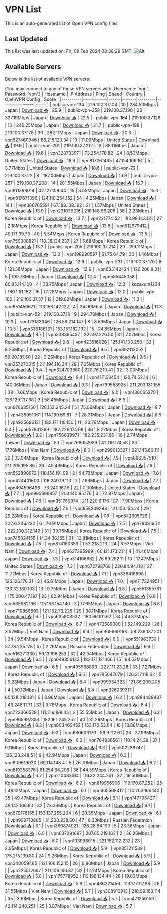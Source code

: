 # VPN List

This is an auto-generated list of Open VPN config files.

## Last Updated

This list was last updated on: Fri, 09 Feb 2024 08:36:29 GMT.
![Alt](https://repobeats.axiom.co/api/embed/186b98318ef1479477931607c1ad7d823f12451f.svg "Repobeats analytics image")

## Available Servers

Below is the list of available VPN servers:

(You may connect to any of these VPN servers with: Username: 'vpn', Password: 'vpn'.)
| Hostname | IP Address | Ping | Speed | Country | OpenVPN Config | Score |
|----------|------------|------|-------|---------|----------------| ----- |
| public-vpn-134 | 219.100.37.104 | 10 | 284.53Mbps | Japan | [Download 📥](./configs/server_0_JP.ovpn) | 25.9 |
| public-vpn-258 | 219.100.37.190 | 23 | 327.19Mbps | Japan | [Download 📥](./configs/server_1_JP.ovpn) | 22.5 |
| public-vpn-164 | 219.100.37.128 | 10 | 246.25Mbps | Japan | [Download 📥](./configs/server_2_JP.ovpn) | 21.7 |
| public-vpn-198 | 219.100.37.178 | 30 | 282.11Mbps | Japan | [Download 📥](./configs/server_3_JP.ovpn) | 20.3 |
| vpn527460946 | 66.215.120.34 | 19 | 11.09Mbps | United States | [Download 📥](./configs/server_4_US.ovpn) | 19.9 |
| public-vpn-201 | 219.100.37.212 | 19 | 88.11Mbps | Japan | [Download 📥](./configs/server_5_JP.ovpn) | 19.6 |
| vpn328733971 | 73.254.178.82 | 24 | 8.53Mbps | United States | [Download 📥](./configs/server_6_US.ovpn) | 18.6 |
| vpn817261435 | 47.154.109.161 | 5 | 3.77Mbps | United States | [Download 📥](./configs/server_7_US.ovpn) | 18.6 |
| public-vpn-72 | 219.100.37.22 | 8 | 187.00Mbps | Japan | [Download 📥](./configs/server_8_JP.ovpn) | 16.9 |
| public-vpn-257 | 219.100.37.208 | 14 | 281.55Mbps | Japan | [Download 📥](./configs/server_9_JP.ovpn) | 15.7 |
| vpn811398014 | 42.127.109.44 | 15 | 3.05Mbps | Japan | [Download 📥](./configs/server_10_JP.ovpn) | 15.0 |
| vpn817671396 | 124.110.254.152 | 54 | 4.25Mbps | Japan | [Download 📥](./configs/server_11_JP.ovpn) | 14.1 |
| vpn380705591 | 67.188.138.192 | 21 | 1.57Mbps | United States | [Download 📥](./configs/server_12_US.ovpn) | 13.9 |
| vpn231039216 | 218.148.86.206 | 36 | 2.23Mbps | Korea Republic of | [Download 📥](./configs/server_13_KR.ovpn) | 13.7 |
| vpn231774152 | 183.98.143.131 | 27 | 2.18Mbps | Korea Republic of | [Download 📥](./configs/server_14_KR.ovpn) | 13.6 |
| vpn512979412 | 49.171.39.73 | 40 | 5.54Mbps | Korea Republic of | [Download 📥](./configs/server_15_KR.ovpn) | 13.5 |
| vpn750388821 | 118.35.134.237 | 27 | 5.68Mbps | Korea Republic of | [Download 📥](./configs/server_16_KR.ovpn) | 13.3 |
| public-vpn-205 | 219.100.37.214 | 20 | 196.11Mbps | Japan | [Download 📥](./configs/server_17_JP.ovpn) | 13.0 |
| vpn198990597 | 61.75.64.79 | 30 | 1.46Mbps | Korea Republic of | [Download 📥](./configs/server_18_KR.ovpn) | 12.9 |
| public-vpn-231 | 219.100.37.170 | 8 | 121.38Mbps | Japan | [Download 📥](./configs/server_19_JP.ovpn) | 12.9 |
| vpn633142424 | 126.206.8.31 | 5 | 190.78Mbps | Japan | [Download 📥](./configs/server_20_JP.ovpn) | 12.4 |
| vpn585445058 | 60.95.114.100 | 4 | 33.75Mbps | Japan | [Download 📥](./configs/server_21_JP.ovpn) | 12.3 |
| kozakura1234 | 180.1.61.182 | 16 | 12.28Mbps | Japan | [Download 📥](./configs/server_22_JP.ovpn) | 12.0 |
| public-vpn-100 | 219.100.37.57 | 12 | 219.02Mbps | Japan | [Download 📥](./configs/server_23_JP.ovpn) | 11.3 |
| vpn951450671 | 113.153.142.122 | 4 | 34.90Mbps | Japan | [Download 📥](./configs/server_24_JP.ovpn) | 11.3 |
| public-vpn-52 | 219.100.37.16 | 9 | 294.78Mbps | Japan | [Download 📥](./configs/server_25_JP.ovpn) | 10.9 |
| vpn173183346 | 126.58.214.147 | 8 | 8.69Mbps | Japan | [Download 📥](./configs/server_26_JP.ovpn) | 10.5 |
| vpn339186131 | 153.151.182.192 | 15 | 24.65Mbps | Japan | [Download 📥](./configs/server_27_JP.ovpn) | 9.7 |
| vpn238365457 | 222.97.226.50 | 31 | 7.07Mbps | Korea Republic of | [Download 📥](./configs/server_28_KR.ovpn) | 9.6 |
| vpn423516026 | 125.141.103.250 | 33 | 8.25Mbps | Korea Republic of | [Download 📥](./configs/server_29_KR.ovpn) | 9.5 |
| vpn892113052 | 59.20.187.60 | 22 | 3.26Mbps | Korea Republic of | [Download 📥](./configs/server_30_KR.ovpn) | 9.5 |
| vpn257270315 | 211.194.116.34 | 28 | 7.65Mbps | Korea Republic of | [Download 📥](./configs/server_31_KR.ovpn) | 9.4 |
| vpn324703360 | 220.76.210.41 | 32 | 3.00Mbps | Korea Republic of | [Download 📥](./configs/server_32_KR.ovpn) | 9.4 |
| vpn417153454 | 120.74.52.14 | 6 | 140.06Mbps | Japan | [Download 📥](./configs/server_33_JP.ovpn) | 9.3 |
| vpn799558925 | 211.203.131.155 | 38 | 7.66Mbps | Korea Republic of | [Download 📥](./configs/server_34_KR.ovpn) | 9.0 |
| vpn136065270 | 126.129.137.38 | 3 | 58.45Mbps | Japan | [Download 📥](./configs/server_35_JP.ovpn) | 8.9 |
| vpn676635150 | 126.153.245.24 | 5 | 75.06Mbps | Japan | [Download 📥](./configs/server_36_JP.ovpn) | 8.7 |
| vpn436051061 | 114.190.69.81 | 7 | 28.31Mbps | Japan | [Download 📥](./configs/server_37_JP.ovpn) | 8.6 |
| vpn925696121 | 182.171.118.150 | 11 | 23.76Mbps | Japan | [Download 📥](./configs/server_38_JP.ovpn) | 8.4 |
| vpn657831269 | 182.226.174.98 | 46 | 8.27Mbps | Korea Republic of | [Download 📥](./configs/server_39_KR.ovpn) | 8.2 |
| vpn756639971 | 182.235.231.66 | 16 | 2.74Mbps | Taiwan | [Download 📥](./configs/server_40_TW.ovpn) | 8.1 |
| vpn766057989 | 42.119.174.58 | 26 | 17.76Mbps | Viet Nam | [Download 📥](./configs/server_41_VN.ovpn) | 8.0 |
| vpn299013327 | 221.145.60.111 | 29 | 33.04Mbps | Korea Republic of | [Download 📥](./configs/server_42_KR.ovpn) | 7.9 |
| vpn866357510 | 211.205.195.86 | 39 | 45.46Mbps | Korea Republic of | [Download 📥](./configs/server_43_KR.ovpn) | 7.8 |
| vpn552890972 | 118.156.191.99 | 2 | 94.73Mbps | Japan | [Download 📥](./configs/server_44_JP.ovpn) | 7.8 |
| vpn424401600 | 118.240.19.110 | 2 | 7.66Mbps | Japan | [Download 📥](./configs/server_45_JP.ovpn) | 7.7 |
| vpn494596496 | 73.240.167.6 | 22 | 0.00Mbps | United States | [Download 📥](./configs/server_46_US.ovpn) | 7.7 |
| vpn995699857 | 203.140.95.176 | 3 | 72.97Mbps | Japan | [Download 📥](./configs/server_47_JP.ovpn) | 7.6 |
| vpn351780974 | 211.220.8.176 | 27 | 7.90Mbps | Korea Republic of | [Download 📥](./configs/server_48_KR.ovpn) | 7.6 |
| vpn858209293 | 121.153.154.24 | 29 | 29.28Mbps | Korea Republic of | [Download 📥](./configs/server_49_KR.ovpn) | 7.6 |
| vpn542605726 | 222.6.246.220 | 6 | 70.91Mbps | Japan | [Download 📥](./configs/server_50_JP.ovpn) | 7.5 |
| vpn794819511 | 222.100.212.149 | 31 | 39.75Mbps | Korea Republic of | [Download 📥](./configs/server_51_KR.ovpn) | 7.5 |
| vpn745024155 | 14.34.38.155 | 31 | 12.81Mbps | Korea Republic of | [Download 📥](./configs/server_52_KR.ovpn) | 7.5 |
| vpn874160353 | 1.53.218.213 | 24 | 3.53Mbps | Viet Nam | [Download 📥](./configs/server_53_VN.ovpn) | 7.4 |
| vpn627395999 | 60.121.173.211 | 4 | 41.46Mbps | Japan | [Download 📥](./configs/server_54_JP.ovpn) | 7.3 |
| vpn314108662 | 76.89.252.11 | 10 | 17.47Mbps | United States | [Download 📥](./configs/server_55_US.ovpn) | 7.2 |
| vpn672798768 | 220.84.94.118 | 27 | 11.72Mbps | Korea Republic of | [Download 📥](./configs/server_56_KR.ovpn) | 7.1 |
| vpn836416898 | 126.126.176.31 | 3 | 45.81Mbps | Japan | [Download 📥](./configs/server_57_JP.ovpn) | 7.0 |
| vpn717324951 | 133.32.180.103 | 13 | 9.75Mbps | Japan | [Download 📥](./configs/server_58_JP.ovpn) | 6.8 |
| vpn551355761 | 175.200.47.197 | 23 | 62.94Mbps | Korea Republic of | [Download 📥](./configs/server_59_KR.ovpn) | 6.8 |
| vpn565682196 | 115.163.154.140 | 3 | 17.65Mbps | Japan | [Download 📥](./configs/server_60_JP.ovpn) | 6.8 |
| vpn710866893 | 121.162.73.225 | 29 | 38.11Mbps | Korea Republic of | [Download 📥](./configs/server_61_KR.ovpn) | 6.7 |
| vpn635903532 | 180.66.101.62 | 34 | 46.37Mbps | Korea Republic of | [Download 📥](./configs/server_62_KR.ovpn) | 6.7 |
| vpn472589080 | 1.52.149.229 | 26 | 3.52Mbps | Viet Nam | [Download 📥](./configs/server_63_VN.ovpn) | 6.6 |
| vpn909869168 | 58.239.137.201 | 34 | 9.54Mbps | Korea Republic of | [Download 📥](./configs/server_64_KR.ovpn) | 6.6 |
| vpn551963739 | 37.78.235.178 | 57 | 2.76Mbps | Russian Federation | [Download 📥](./configs/server_65_RU.ovpn) | 6.6 |
| vpn516271330 | 59.13.196.253 | 32 | 42.94Mbps | Korea Republic of | [Download 📥](./configs/server_66_KR.ovpn) | 6.5 |
| vpn649856132 | 182.171.121.166 | 15 | 94.52Mbps | Japan | [Download 📥](./configs/server_67_JP.ovpn) | 6.5 |
| vpn495968893 | 222.111.23.28 | 33 | 7.27Mbps | Korea Republic of | [Download 📥](./configs/server_68_KR.ovpn) | 6.5 |
| vpn785047079 | 126.217.118.62 | 5 | 9.23Mbps | Japan | [Download 📥](./configs/server_69_JP.ovpn) | 6.4 |
| vpn999934323 | 121.86.200.205 | 4 | 50.12Mbps | Japan | [Download 📥](./configs/server_70_JP.ovpn) | 6.4 |
| vpn326039317 | 60.128.218.181 | 6 | 8.96Mbps | Japan | [Download 📥](./configs/server_71_JP.ovpn) | 6.4 |
| vpn884489487 | 49.246.11.71 | 33 | 9.78Mbps | Korea Republic of | [Download 📥](./configs/server_72_KR.ovpn) | 6.4 |
| vpn723366529 | 111.216.198.45 | 2 | 55.55Mbps | Japan | [Download 📥](./configs/server_73_JP.ovpn) | 6.3 |
| vpn965997853 | 182.161.245.252 | 40 | 31.26Mbps | Korea Republic of | [Download 📥](./configs/server_74_KR.ovpn) | 6.3 |
| vpn803469452 | 153.170.53.64 | 18 | 18.88Mbps | Japan | [Download 📥](./configs/server_75_JP.ovpn) | 6.3 |
| vpn680606170 | 59.9.112.61 | 28 | 37.93Mbps | Korea Republic of | [Download 📥](./configs/server_76_KR.ovpn) | 6.3 |
| vpn764936561 | 110.14.24.39 | 37 | 9.11Mbps | Korea Republic of | [Download 📥](./configs/server_77_KR.ovpn) | 6.3 |
| vpn502238747 | 126.123.248.51 | 9 | 42.94Mbps | Japan | [Download 📥](./configs/server_78_JP.ovpn) | 6.3 |
| vpn809619030 | 60.114.148.4 | 5 | 26.79Mbps | Japan | [Download 📥](./configs/server_79_JP.ovpn) | 6.2 |
| vpn819358376 | 61.254.64.206 | 36 | 44.59Mbps | Korea Republic of | [Download 📥](./configs/server_80_KR.ovpn) | 6.2 |
| vpn210483514 | 116.32.244.251 | 37 | 16.50Mbps | Korea Republic of | [Download 📥](./configs/server_81_KR.ovpn) | 6.2 |
| vpn819956906 | 119.170.87.252 | 25 | 48.12Mbps | Japan | [Download 📥](./configs/server_82_JP.ovpn) | 6.1 |
| vpn605568412 | 114.203.166.140 | 35 | 49.47Mbps | Korea Republic of | [Download 📥](./configs/server_83_KR.ovpn) | 6.1 |
| vpn147796427 | 49.142.106.63 | 32 | 23.36Mbps | Korea Republic of | [Download 📥](./configs/server_84_KR.ovpn) | 6.1 |
| vpn679178155 | 153.137.255.204 | 6 | 20.35Mbps | Japan | [Download 📥](./configs/server_85_JP.ovpn) | 6.1 |
| vpn999710805 | 31.200.238.60 | 47 | 8.33Mbps | Russian Federation | [Download 📥](./configs/server_86_RU.ovpn) | 6.1 |
| vpn360874921 | 126.28.84.190 | 5 | 23.36Mbps | Japan | [Download 📥](./configs/server_87_JP.ovpn) | 6.0 |
| vpn637291697 | 207.65.219.163 | 2 | 36.26Mbps | Japan | [Download 📥](./configs/server_88_JP.ovpn) | 6.0 |
| vpn103996015 | 221.152.112.232 | 23 | 2.95Mbps | Korea Republic of | [Download 📥](./configs/server_89_KR.ovpn) | 5.9 |
| vpn351211539 | 175.215.139.80 | 24 | 9.26Mbps | Korea Republic of | [Download 📥](./configs/server_90_KR.ovpn) | 5.9 |
| vpn340059465 | 121.106.152.15 | 26 | 6.90Mbps | Japan | [Download 📥](./configs/server_91_JP.ovpn) | 5.9 |
| vpn225512697 | 211.106.166.37 | 32 | 12.24Mbps | Korea Republic of | [Download 📥](./configs/server_92_KR.ovpn) | 5.8 |
| vpn175778952 | 119.196.134.44 | 28 | 19.03Mbps | Korea Republic of | [Download 📥](./configs/server_93_KR.ovpn) | 5.8 |
| vpn486221456 | 113.177.117.86 | 26 | 31.55Mbps | Viet Nam | [Download 📥](./configs/server_94_VN.ovpn) | 5.7 |
| vpn308913913 | 210.99.163.114 | 35 | 3.10Mbps | Korea Republic of | [Download 📥](./configs/server_95_KR.ovpn) | 5.7 |
| vpn471250159 | 42.114.240.251 | 25 | 3.87Mbps | Viet Nam | [Download 📥](./configs/server_96_VN.ovpn) | 5.7 |
